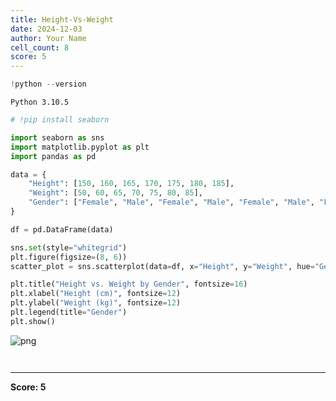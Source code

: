 ```yaml
---
title: Height-Vs-Weight
date: 2024-12-03
author: Your Name
cell_count: 8
score: 5
---
```


```python
!python --version
```

    Python 3.10.5



```python
# !pip install seaborn
```


```python
import seaborn as sns
import matplotlib.pyplot as plt
import pandas as pd
```


```python
data = {
    "Height": [150, 160, 165, 170, 175, 180, 185],
    "Weight": [50, 60, 65, 70, 75, 80, 85],
    "Gender": ["Female", "Male", "Female", "Male", "Female", "Male", "Female"]
}
```


```python
df = pd.DataFrame(data)
```


```python
sns.set(style="whitegrid")
plt.figure(figsize=(8, 6))
scatter_plot = sns.scatterplot(data=df, x="Height", y="Weight", hue="Gender", style="Gender", s=100)

plt.title("Height vs. Weight by Gender", fontsize=16)
plt.xlabel("Height (cm)", fontsize=12)
plt.ylabel("Weight (kg)", fontsize=12)
plt.legend(title="Gender")
plt.show()
```


    
![png](/mlnotes/images/height-vs-weight_5_0.png)
    



```python

```


```python

```


---
**Score: 5**